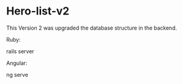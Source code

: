 # Hero-list-v2
This Version 2 was upgraded the database structure in the backend.

Ruby:

rails server


Angular:

ng serve
